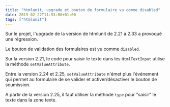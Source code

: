 ```yaml
---
title: "htmlunit, upgrade et bouton de formulaire vu comme disabled"
date: 2019-02-22T11:53:00+01:00
tags: ["htmlunit"]
---
```

Sur le projet, l'upgrade de la version de htmlunit de 2.21 à 2.33 a provoqué une régression.

Le bouton de validation des formulaires est vu comme `disabled`.

Sur la version 2.21, le code pour saisir le texte dans les `HtmlTextInput` utilise la méthode `setValueAttribute`.

Entre la version 2.24 et 2.25, `setValueAttribute` n'émet plus l'événement qui permet au formulaire de se valider et activer/désactiver le bouton de soumission.

A partir de la version 2.25, il faut utiliser la méthode `type` pour "saisir" le texte dans la zone texte.


